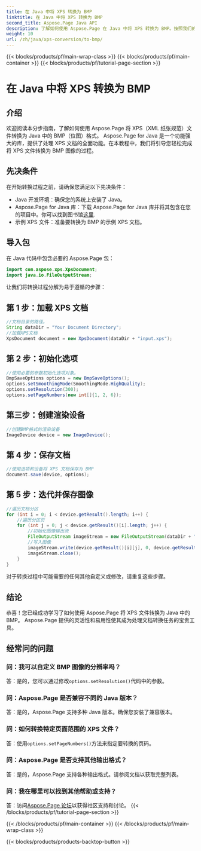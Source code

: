 ```yaml
---
title: 在 Java 中将 XPS 转换为 BMP
linktitle: 在 Java 中将 XPS 转换为 BMP
second_title: Aspose.Page Java API
description: 了解如何使用 Aspose.Page 在 Java 中将 XPS 转换为 BMP。按照我们的简单指南进行高效、高质量的文档转换。
weight: 10
url: /zh/java/xps-conversion/to-bmp/
---
```


{{< blocks/products/pf/main-wrap-class >}}
{{< blocks/products/pf/main-container >}}
{{< blocks/products/pf/tutorial-page-section >}}

# 在 Java 中将 XPS 转换为 BMP

## 介绍
欢迎阅读本分步指南，了解如何使用 Aspose.Page 将 XPS（XML 纸张规范）文件转换为 Java 中的 BMP（位图）格式。 Aspose.Page for Java 是一个功能强大的库，提供了处理 XPS 文档的全面功能。在本教程中，我们将引导您轻松完成将 XPS 文件转换为 BMP 图像的过程。
## 先决条件
在开始转换过程之前，请确保您满足以下先决条件：
- Java 开发环境：确保您的系统上安装了 Java。
-  Aspose.Page for Java 库：下载 Aspose.Page for Java 库并将其包含在您的项目中。你可以找到图书馆[这里](https://releases.aspose.com/page/java/).
- 示例 XPS 文件：准备要转换为 BMP 的示例 XPS 文档。
## 导入包
在 Java 代码中包含必要的 Aspose.Page 包：
```java
import com.aspose.xps.XpsDocument;
import java.io.FileOutputStream;
```
让我们将转换过程分解为易于遵循的步骤：
## 第 1 步：加载 XPS 文档
```java
//文档目录的路径。
String dataDir = "Your Document Directory";
//加载XPS文档
XpsDocument document = new XpsDocument(dataDir + "input.xps");
```
## 第 2 步：初始化选项
```java
//使用必要的参数初始化选项对象。
BmpSaveOptions options = new BmpSaveOptions();
options.setSmoothingMode(SmoothingMode.HighQuality);
options.setResolution(300);
options.setPageNumbers(new int[]{1, 2, 6});
```
## 第三步：创建渲染设备
```java
//创建BMP格式的渲染设备
ImageDevice device = new ImageDevice();
```
## 第 4 步：保存文档
```java
//使用选项和设备将 XPS 文档保存为 BMP
document.save(device, options);
```
## 第 5 步：迭代并保存图像
```java
//遍历文档分区
for (int i = 0; i < device.getResult().length; i++) {
    //遍历分区页
    for (int j = 0; j < device.getResult()[i].length; j++) {
        //初始化图像输出流
        FileOutputStream imageStream = new FileOutputStream(dataDir + "XPStoBMP" + "_" + (i + 1) + "_" + (j + 1) + ".bmp");
        //写入图像
        imageStream.write(device.getResult()[i][j], 0, device.getResult()[i][j].length);
        imageStream.close();
    }
}
```
对于转换过程中可能需要的任何其他自定义或修改，请重复这些步骤。
## 结论
恭喜！您已经成功学习了如何使用 Aspose.Page 将 XPS 文件转换为 Java 中的 BMP。 Aspose.Page 提供的灵活性和易用性使其成为处理文档转换任务的宝贵工具。
## 经常问的问题
### 问：我可以自定义 BMP 图像的分辨率吗？
答：是的，您可以通过修改`options.setResolution()`代码中的参数。
### 问：Aspose.Page 是否兼容不同的 Java 版本？
答：是的，Aspose.Page 支持多种 Java 版本。确保您安装了兼容版本。
### 问：如何转换特定页面范围的 XPS 文件？
答：使用`options.setPageNumbers()`方法来指定要转换的页码。
### 问：Aspose.Page 是否支持其他输出格式？
答：是的，Aspose.Page 支持各种输出格式。请参阅文档以获取完整列表。
### 问：我在哪里可以找到其他帮助或支持？
答：访问[Aspose.Page 论坛](https://forum.aspose.com/c/page/39)以获得社区支持和讨论。
{{< /blocks/products/pf/tutorial-page-section >}}

{{< /blocks/products/pf/main-container >}}
{{< /blocks/products/pf/main-wrap-class >}}

{{< blocks/products/products-backtop-button >}}
